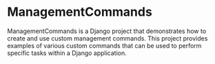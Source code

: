 # ManagementCommands
ManagementCommands is a Django project that demonstrates how to create and use custom management commands. This project provides examples of various custom commands that can be used to perform specific tasks within a Django application.